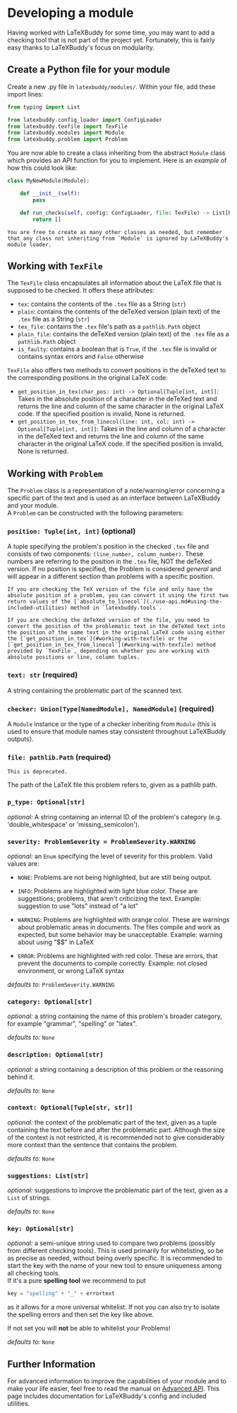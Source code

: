# Developing a module

Having worked with LaTeXBuddy for some time, you may want to add a checking tool that is not part of the project yet. Fortunately, this is fairly easy thanks to LaTeXBuddy's focus on modularity.

## Create a Python file for your module

Create a new .py file in `latexbuddy/modules/`. Within your file, add these import lines:

```py
from typing import List

from latexbuddy.config_loader import ConfigLoader
from latexbuddy.texfile import TexFile
from latexbuddy.modules import Module
from latexbuddy.problem import Problem
```

You are now able to create a class inheriting from the abstract `Module` class which provides an API function for you to implement. Here is an _example_ of how this could look like:

```py
class MyNewModule(Module):

    def __init__(self):
        pass

    def run_checks(self, config: ConfigLoader, file: TexFile) -> List[Problem]:
        return []
```

```{note}
You are free to create as many other classes as needed, but remember that any class not inheriting from `Module` is ignored by LaTeXBuddy's module loader.
```

## Working with `TexFile`

The `TexFile` class encapsulates all information about the LaTeX file that is supposed to be checked. It offers these attributes:

- `tex`: contains the contents of the `.tex` file as a String (`str`)
- `plain`: contains the contents of the deTeXed version (plain text) of the `.tex` file as a String (`str`)
- `tex_file`: contains the `.tex` file's path as a `pathlib.Path` object
- `plain_file`: contains the deTeXed version (plain text) of the `.tex` file as a `pathlib.Path` object
- `is_faulty`: contains a boolean that is `True`, if the `.tex` file is invalid or contains syntax errors and `False` otherwise

`TexFile` also offers two methods to convert positions in the deTeXed text to the corresponding positions in the original LaTeX code:

- `get_position_in_tex(char_pos: int) -> Optional[Tuple[int, int]]`: Takes in the absolute position of a character in the deTeXed text and returns the line and column of the same character in the original LaTeX code. If the specified position is invalid, None is returned.
- `get_position_in_tex_from_linecol(line: int, col: int) -> Optional[Tuple[int, int]]`: Takes in the line and column of a character in the deTeXed text and returns the line and column of the same character in the original LaTeX code. If the specified position is invalid, None is returned.

## Working with `Problem`

The `Problem` class is a representation of a note/warning/error concerning a specific part of the text and is used as an interface between LaTeXBuddy and your module.  
A `Problem` can be constructed with the following parameters:

### `position: Tuple[int, int]` (optional)

A tuple specifying the problem's position in the checked `.tex` file and consists of two components: `(line_number, column_number)`. These numbers are referring to the position in the `.tex` file, NOT the deTeXed version.
If no position is specified, the Problem is considered _general_ and will appear in a different section than problems with a specific position.

```{note}
If you are checking the TeX version of the file and only have the absolute position of a problem, you can convert it using the first two return values of the [`absolute_to_linecol`](./use-api.md#using-the-included-utilities) method in `latexbuddy.tools`.
```

```{note}
If you are checking the deTeXed version of the file, you need to convert the position of the problematic text in the deTeXed text into the position of the same text in the original LaTeX code using either the [`get_position_in_tex`](#working-with-texfile) or the [`get_position_in_tex_from_linecol`](#working-with-texfile) method provided by `TexFile`, depending on whether you are working with absolute positions or line, column tuples.
```

### `text: str` (required)

A string containing the problematic part of the scanned text.

### `checker: Union[Type[NamedModule], NamedModule]` (required)

A `Module` instance or the type of a checker inheriting from `Module` (this is used to ensure that module names stay consistent throughout LaTeXBuddy outputs).

### `file: pathlib.Path` (required)

```{attention}
This is deprecated.
```

The path of the LaTeX file this problem refers to, given as a pathlib path.

### `p_type: Optional[str]`

_optional:_ A string containing an internal ID of the problem's category (e.g. 'double_whitespace' or 'missing_semicolon').

### `severity: ProblemSeverity = ProblemSeverity.WARNING`

_optional:_ an `Enum` specifying the level of severity for this problem. Valid values are:

- `NONE`: Problems are not being highlighted, but are still being output.

- `INFO`: Problems are highlighted with light blue color. These are suggestions; problems, that aren't criticizing the text.
  Example: suggestion to use "lots" instead of "a lot"

- `WARNING`: Problems are highlighted with orange color. These are warnings about problematic areas in documents. The files compile and work as expected, but some behavior may be unacceptable.
  Example: warning about using "$$" in LaTeX

- `ERROR`: Problems are highlighted with red color. These are errors, that prevent the documents to compile correctly.
  Example: not closed environment, or wrong LaTeX syntax

_defaults to:_ `ProblemSeverity.WARNING`

### `category: Optional[str]`

_optional:_ a string containing the name of this problem's broader category, for example "grammar", "spelling" or "latex".

_defaults to:_ `None`

### `description: Optional[str]`

_optional:_ a string containing a description of this problem or the reasoning behind it.

_defaults to:_ `None`

### `context: Optional[Tuple[str, str]]`

_optional:_ the context of the problematic part of the text, given as a tuple containing the text before and after the problematic part. Although the size of the context is not restricted, it is recommended not to give considerably more context than the sentence that contains the problem.

_defaults to:_ `None`

### `suggestions: List[str]`

_optional:_ suggestions to improve the problematic part of the text, given as a `List` of strings.

_defaults to:_ `None`

### `key: Optional[str]`

_optional:_ a semi-unique string used to compare two problems (possibly from different checking tools). This is used primarily for whitelisting, so be as precise as needed, without being overly specific. It is recommended to start the key with the name of your new tool to ensure uniqueness among all checking tools.\
If it's a pure **spelling tool** we recommend to put

```py
key = "spelling" + "_" + errortext
```

as it allows for a more universal whitelist. If not you can also try to isolate the spelling errors and then set the key like above.

If not set you will **not** be able to whitelist your Problems!

_defaults to:_ `None`

## Further Information

For advanced information to improve the capabilities of your module and to make your life easier, feel free to read the manual on [Advanced API](./use-api.md).
This page includes documentation for LaTeXBuddy's config and included utilities.
